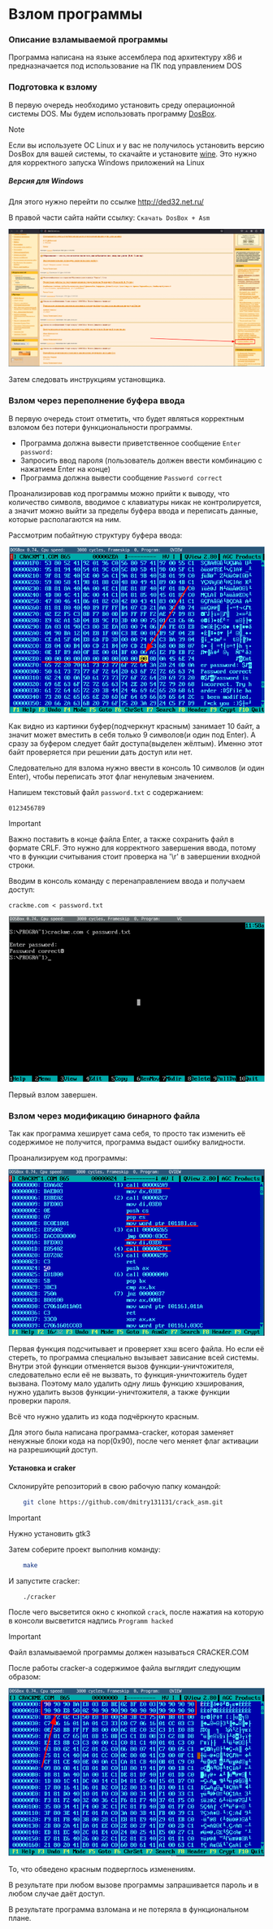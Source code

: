 # Взлом программы

### Описание взламываемой программы

Программа написана на языке ассемблера под архитектуру x86 и предназначается под использование на ПК под управлением DOS

### Подготовка к взлому

В первую очередь необходимо установить среду операционной системы DOS.
Мы будем использовать программу [DosBox](https://ru.wikipedia.org/wiki/DOSBox).

> [!Note]
> Если вы используете ОС Linux и у вас не получилось установить версию DosBox для вашей системы, то скачайте и установите [wine](https://wiki.archlinux.org/title/Wine_(%D0%A0%D1%83%D1%81%D1%81%D0%BA%D0%B8%D0%B9)).
Это нужно для корректного запуска Windows приложений на Linux

##### Версия для Windows
Для этого нужно перейти по ссылке http://ded32.net.ru/

В правой части сайта найти ссылку: `Скачать DosBox + Asm`

![ded32](/img/ded32.png)

Затем следовать инструкциям установщика.

### Взлом через переполнение буфера ввода

В первую очередь стоит отметить, что будет являться корректным взломом без потери функциональности программы. 
- Программа должна вывести приветственное сообщение `Enter password:`
- Запросить ввод пароля (пользователь должен ввести комбинацию с нажатием Enter на конце)
- Программа должна вывести сообщение `Password correct`

Проанализировав код программы можно прийти к выводу, что количество символв, вводимое с клавиатуры никак не контролируется, а значит можно выйти за пределы буфера ввода и переписать данные, которые располагаются на ним.

Рассмотрим побайтную структуру буфера ввода:

![buffer](/img/buffer.png)

Как видно из картинки буфер(подчеркнут красным) занимает 10 байт, а значит может вместить в себя только 9 символов(и один под Enter).
А сразу за буфером следует байт доступа(выделен жёлтым). Именно этот байт проверяется при решении дать доступ или нет.

Следовательно для взлома нужно ввести в консоль 10 символов (и один Enter), чтобы переписать этот флаг ненулевым значением.

Напишем текстовый файл `password.txt` с содержанием:
```
0123456789

```
> [!Important] 
> Важно поставить в конце файла Enter, а также сохранить файл в формате CRLF. Это нужно для корректного завершения ввода, потому что в функции считывания стоит проверка на '\r' в завершении входной строки.

Вводим в консоль команду с перенаправлением ввода и получаем доступ:

```
crackme.com < password.txt
```

![first_crack](/img/first_crack.png)

Первый взлом завершен.

### Взлом через модификацию бинарного файла

Так как программа хеширует сама себя, то просто так изменить её содержимое не получится, программа выдаст ошибку валидности.

Проанализируем код программы:

![second_crack](/img/second_crack.png)

Первая функция подсчитывает и проверяет хэш всего файла.
Но если её стереть, то программа специально вызывает зависание всей системы. Внутри этой функции отменяется вызов функции-уничтожителя, следовательно если её не вызвать, то функция-уничтожитель будет вызвана. 
Поэтому мало удалить одну лишь функцию хэширования, нужно удалить вызов функции-уничтожителя, а также функции проверки пароля.

Всё что нужно удалить из кода подчёркнуто красным.

Для этого была написана программа-cracker, которая заменяет ненужные блоки кода на nop(0x90), после чего меняет флаг активации на разрешиющий доступ.

#### Установка и craker
Склонируйте репозиторий в свою рабочую папку командой:
```bash
    git clone https://github.com/dmitry131131/crack_asm.git
```

> [!Important] 
> Нужно установить gtk3

Затем соберите проект выполнив команду:
```bash
    make
```

И запустите cracker:
```bash
    ./cracker
```

После чего высветится окно с кнопкой `crack`, после нажатия на которую в консоли высветится надпись `Programm hacked`

> [!Important] 
> Файл взламываемой программы должен называться CRACKER.COM 

После работы cracker-а содержимое файла выглядит следующим образом:

![hacked](/img/hached.png)
 
То, что обведено красным подверглось изменениям. 

В результате при любом вызове программы запрашивается пароль и в любом случае даёт доступ.

В результате программа взломана и не потеряла в функциональном плане.